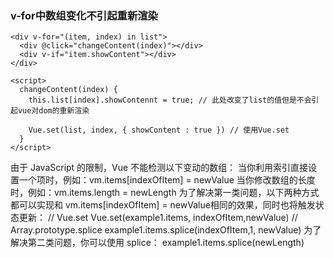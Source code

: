 ### v-for中数组变化不引起重新渲染
```
<div v-for="(item, index) in list">
  <div @click="changeContent(index)"></div>
  <div v-if="item.showContent"></div>
</div>

<script>
  changeContent(index) {
    this.list[index].showContennt = true; // 此处改变了list的值但是不会引起vue对dom的重新渲染
    
    Vue.set(list, index, { showContent : true }) // 使用Vue.set
  }
</script>
```

由于 JavaScript 的限制，Vue 不能检测以下变动的数组：
当你利用索引直接设置一个项时，例如：vm.items[indexOfItem] = newValue
当你修改数组的长度时，例如：vm.items.length = newLength
为了解决第一类问题，以下两种方式都可以实现和 vm.items[indexOfItem] = newValue相同的效果，同时也将触发状态更新： 
// Vue.set Vue.set(example1.items, indexOfItem,newValue) 
// Array.prototype.splice example1.items.splice(indexOfItem,1, newValue) 
为了解决第二类问题，你可以使用 splice： example1.items.splice(newLength)
